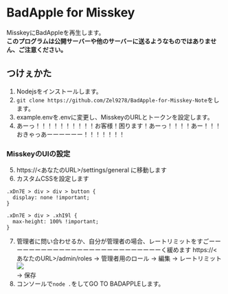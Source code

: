 # BadApple for Misskey
MisskeyにBadAppleを再生します。  
**このプログラムは公開サーバーや他のサーバーに送るようなものではありません、ご注意ください。**

## つけぇかた
1. Nodejsをインストールします。
2. `git clone https://github.com/Zel9278/BadApple-for-Misskey-Note`をします。
3. example.envを.envに変更し、MisskeyのURLとトークンを設定します。
4. あーっ！！！！！！！！！！お客様！困ります！あーっ！！！！あー！！！おきゃっあーーーーーー！！！！！！！
### MisskeyのUIの設定
5. https://<あなたのURL>/settings/general に移動します
6. カスタムCSSを設定します
```
.xDn7E > div > div > button {
  display: none !important;
}

.xDn7E > div > .xhI9l {
  max-height: 100% !important;
}
```
7. 管理者に問い合わせるか、自分が管理者の場合、レートリミットをすごーーーーーーーーーーーーーーーーーーーーーーーーーーく緩めます
https://<あなたのURL>/admin/roles -> 管理者用のロール -> 編集 -> レートリミット  
![](https://cdn.discordapp.com/attachments/963367800821395466/1203277696944181299/chrome_fBoYEbyvMz.png)  
-> 保存
8. コンソールで`node .`をしてGO TO BADAPPLEします。
